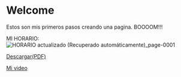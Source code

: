 # Welcome
Estos son mis primeros pasos creando una pagina. BOOOOM!!!

MI HORARIO:
![HORARIO actualizado (Recuperado automáticamente)_page-0001](https://user-images.githubusercontent.com/114767318/198082512-bf19659c-d3f0-4855-ac39-8bfb2e1547e3.jpg)


[Descargar(PDF)](https://github.com/Letnash/Welcome/files/9871600/HORARIO.actualizado.Recuperado.automaticamente.pdf)

[Mi video](https://user-images.githubusercontent.com/114767318/194931147-6413cd90-2836-4a4e-a971-6567c470fac1.mp4)

